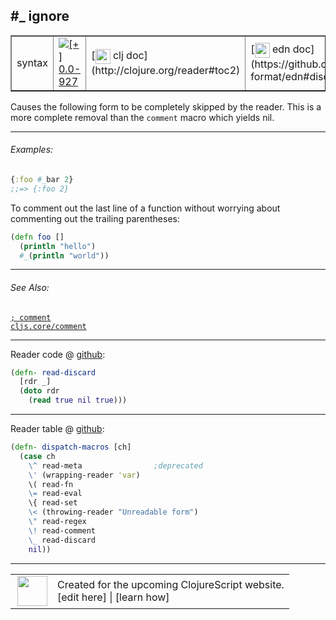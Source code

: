 ## #_ ignore



 <table border="1">
<tr>
<td>syntax</td>
<td><a href="https://github.com/cljsinfo/cljs-api-docs/tree/0.0-927"><img valign="middle" alt="[+] 0.0-927" title="Added in 0.0-927" src="https://img.shields.io/badge/+-0.0--927-lightgrey.svg"></a> </td>
<td>
[<img height="24px" valign="middle" src="http://i.imgur.com/1GjPKvB.png"> clj doc](http://clojure.org/reader#toc2)
</td>
<td>
[<img height="24px" valign="middle" src="http://i.imgur.com/I8uNXHv.png"> edn doc](https://github.com/edn-format/edn#discard)
</td>
</tr>
</table>



Causes the following form to be completely skipped by the reader.  This is a
more complete removal than the `comment` macro which yields nil.

---

###### Examples:

```clj
{:foo #_bar 2}
;;=> {:foo 2}
```

To comment out the last line of a function without worrying about commenting out
the trailing parentheses:

```clj
(defn foo []
  (println "hello")
  #_(println "world"))
```

---

###### See Also:

[`; comment`](syntax_comment.md)<br>
[`cljs.core/comment`](cljs.core_comment.md)<br>

---





Reader code @ [github](https://github.com/clojure/tools.reader/blob/tools.reader-0.8.16/src/main/clojure/clojure/tools/reader.clj#L369-L372):

```clj
(defn- read-discard
  [rdr _]
  (doto rdr
    (read true nil true)))
```

<!--
Repo - tag - source tree - lines:

 <pre>
tools.reader @ tools.reader-0.8.16
└── src
    └── main
        └── clojure
            └── clojure
                └── tools
                    └── <ins>[reader.clj:369-372](https://github.com/clojure/tools.reader/blob/tools.reader-0.8.16/src/main/clojure/clojure/tools/reader.clj#L369-L372)</ins>
</pre>
-->

---
Reader table @ [github](https://github.com/clojure/tools.reader/blob/tools.reader-0.8.16/src/main/clojure/clojure/tools/reader.clj#L609-L620):

```clj
(defn- dispatch-macros [ch]
  (case ch
    \^ read-meta                ;deprecated
    \' (wrapping-reader 'var)
    \( read-fn
    \= read-eval
    \{ read-set
    \< (throwing-reader "Unreadable form")
    \" read-regex
    \! read-comment
    \_ read-discard
    nil))
```

<!--
Repo - tag - source tree - lines:

 <pre>
tools.reader @ tools.reader-0.8.16
└── src
    └── main
        └── clojure
            └── clojure
                └── tools
                    └── <ins>[reader.clj:609-620](https://github.com/clojure/tools.reader/blob/tools.reader-0.8.16/src/main/clojure/clojure/tools/reader.clj#L609-L620)</ins>
</pre>
-->

---



 <table>
<tr><td>
<img valign="middle" align="right" width="48px" src="http://i.imgur.com/Hi20huC.png">
</td><td>
Created for the upcoming ClojureScript website.<br>
[edit here] | [learn how]
</td></tr></table>

[edit here]:https://github.com/cljsinfo/cljs-api-docs/blob/master/cljsdoc/syntax_ignore.cljsdoc
[learn how]:https://github.com/cljsinfo/cljs-api-docs/wiki/cljsdoc-files

<!--

This information was too distracting to show to readers, but I'll leave it
commented here since it is helpful to:

- pretty-print the data used to generate this document
- and show how to retrieve that data



The API data for this symbol:

```clj
{:description "Causes the following form to be completely skipped by the reader.  This is a\nmore complete removal than the `comment` macro which yields nil.",
 :ns "syntax",
 :name "ignore",
 :history [["+" "0.0-927"]],
 :type "syntax",
 :related ["syntax/comment" "cljs.core/comment"],
 :full-name-encode "syntax_ignore",
 :extra-sources ({:code "(defn- read-discard\n  [rdr _]\n  (doto rdr\n    (read true nil true)))",
                  :title "Reader code",
                  :repo "tools.reader",
                  :tag "tools.reader-0.8.16",
                  :filename "src/main/clojure/clojure/tools/reader.clj",
                  :lines [369 372]}
                 {:code "(defn- dispatch-macros [ch]\n  (case ch\n    \\^ read-meta                ;deprecated\n    \\' (wrapping-reader 'var)\n    \\( read-fn\n    \\= read-eval\n    \\{ read-set\n    \\< (throwing-reader \"Unreadable form\")\n    \\\" read-regex\n    \\! read-comment\n    \\_ read-discard\n    nil))",
                  :title "Reader table",
                  :repo "tools.reader",
                  :tag "tools.reader-0.8.16",
                  :filename "src/main/clojure/clojure/tools/reader.clj",
                  :lines [609 620]}),
 :examples [{:id "f36d7a",
             :content "```clj\n{:foo #_bar 2}\n;;=> {:foo 2}\n```\n\nTo comment out the last line of a function without worrying about commenting out\nthe trailing parentheses:\n\n```clj\n(defn foo []\n  (println \"hello\")\n  #_(println \"world\"))\n```"}],
 :edn-doc "https://github.com/edn-format/edn#discard",
 :full-name "syntax/ignore",
 :display "#_ ignore",
 :clj-doc "http://clojure.org/reader#toc2"}

```

Retrieve the API data for this symbol:

```clj
;; from Clojure REPL
(require '[clojure.edn :as edn])
(-> (slurp "https://raw.githubusercontent.com/cljsinfo/cljs-api-docs/catalog/cljs-api.edn")
    (edn/read-string)
    (get-in [:symbols "syntax/ignore"]))
```

-->
